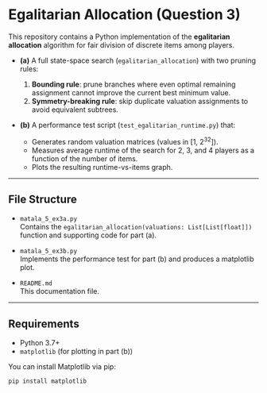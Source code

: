 # Egalitarian Allocation (Question 3)

This repository contains a Python implementation of the **egalitarian allocation** algorithm for fair division of discrete items among players.

- **(a)** A full state-space search (`egalitarian_allocation`) with two pruning rules:
  1. **Bounding rule**: prune branches where even optimal remaining assignment cannot improve the current best minimum value.
  2. **Symmetry-breaking rule**: skip duplicate valuation assignments to avoid equivalent subtrees.

- **(b)** A performance test script (`test_egalitarian_runtime.py`) that:
  - Generates random valuation matrices (values in \[1, 2<sup>32</sup>\]).
  - Measures average runtime of the search for 2, 3, and 4 players as a function of the number of items.
  - Plots the resulting runtime-vs-items graph.

---

## File Structure

- `matala_5_ex3a.py`  
  Contains the `egalitarian_allocation(valuations: List[List[float]])` function and supporting code for part (a).

- `matala_5_ex3b.py`  
  Implements the performance test for part (b) and produces a matplotlib plot.

- `README.md`  
  This documentation file.

---

## Requirements

- Python 3.7+
- `matplotlib` (for plotting in part (b))

You can install Matplotlib via pip:

```bash
pip install matplotlib
